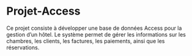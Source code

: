 # Projet-Access
Ce projet consiste à développer une base de données Access pour la gestion d’un hôtel. Le système permet de gérer les informations sur les chambres, les clients, les factures, les paiements, ainsi que les réservations.
